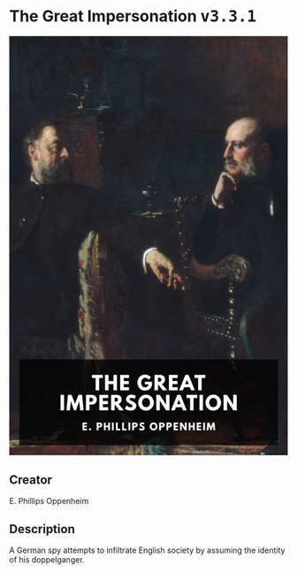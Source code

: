 
# The Great Impersonation <kbd>v3.3.1</kbd>

<center>
  <img src="./cover-1024.jpg"/>
</center>

## Creator
E. Phillips Oppenheim

## Description
A German spy attempts to infiltrate English society by assuming the identity of his doppelganger.

